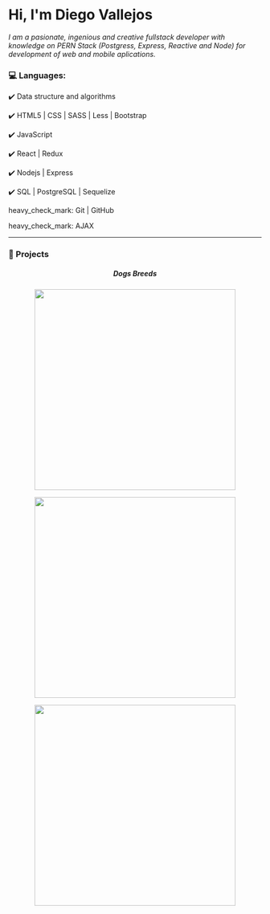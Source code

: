 # Hi, I'm Diego Vallejos

_I am a pasionate, ingenious and creative fullstack developer with knowledge on PERN Stack (Postgress, Express, Reactive and Node) for development of web and mobile aplications._

### :computer: Languages:
:heavy_check_mark: Data structure and algorithms

:heavy_check_mark: HTML5 | CSS | SASS | Less | Bootstrap

:heavy_check_mark: JavaScript

:heavy_check_mark: React | Redux 

:heavy_check_mark: Nodejs | Express

:heavy_check_mark: SQL | PostgreSQL | Sequelize

heavy_check_mark: Git | GitHub

heavy_check_mark: AJAX

<hr />

### :pushpin: Projects

<h5 align="center">Dogs Breeds</h5>

<p align="center"><img src="https://i.ibb.co/bQXkXK3/Landing-Page.png" width="400" /></p>
<p align="center"><img src="https://i.ibb.co/FqYJtLN/Home.png" width="400" /></p>
<p align="center"><img src="https://i.ibb.co/2M2F7dt/DogsCArd.png" width="400" /></p>
